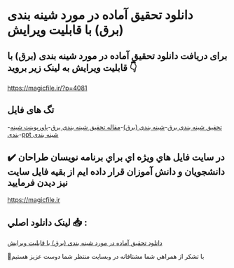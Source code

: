 # دانلود تحقیق آماده در مورد شینه بندی (برق) با قابلیت ویرایش

## برای دریافت دانلود تحقیق آماده در مورد شینه بندی (برق) با قابلیت ویرایش به لینک زیر بروید 👇

https://magicfile.ir/?p=4081

## تگ های فایل

-[تحقیق شینه بندی برق](https://magicfile.ir/product/%d8%aa%d8%ad%d9%82%db%8c%d9%82-%d8%a2%d9%85%d8%a7%d8%af%d9%87-%d8%af%d8%b1-%d9%85%d9%88%d8%b1%d8%af%d8%b4%db%8c%d9%86%d9%87-%d8%a8%d9%86%d8%af%db%8c-%d8%a8%d8%b1%d9%82%d8%a8%d8%a7-%d9%82%d8%a7%d8%a8%d9%84%db%8c%d8%aa-%d9%88%db%8c%d8%b1%d8%a7%db%8c%d8%b4/)-[شینه بندی (برق)](https://magicfile.ir/product/%d8%aa%d8%ad%d9%82%db%8c%d9%82-%d8%a2%d9%85%d8%a7%d8%af%d9%87-%d8%af%d8%b1-%d9%85%d9%88%d8%b1%d8%af%d8%b4%db%8c%d9%86%d9%87-%d8%a8%d9%86%d8%af%db%8c-%d8%a8%d8%b1%d9%82%d8%a8%d8%a7-%d9%82%d8%a7%d8%a8%d9%84%db%8c%d8%aa-%d9%88%db%8c%d8%b1%d8%a7%db%8c%d8%b4/)-[مقاله تحقیق شینه بندی برق](https://magicfile.ir/product/%d8%aa%d8%ad%d9%82%db%8c%d9%82-%d8%a2%d9%85%d8%a7%d8%af%d9%87-%d8%af%d8%b1-%d9%85%d9%88%d8%b1%d8%af%d8%b4%db%8c%d9%86%d9%87-%d8%a8%d9%86%d8%af%db%8c-%d8%a8%d8%b1%d9%82%d8%a8%d8%a7-%d9%82%d8%a7%d8%a8%d9%84%db%8c%d8%aa-%d9%88%db%8c%d8%b1%d8%a7%db%8c%d8%b4/)-[پاورپوینت شینه بندی](https://magicfile.ir/product/%d8%aa%d8%ad%d9%82%db%8c%d9%82-%d8%a2%d9%85%d8%a7%d8%af%d9%87-%d8%af%d8%b1-%d9%85%d9%88%d8%b1%d8%af%d8%b4%db%8c%d9%86%d9%87-%d8%a8%d9%86%d8%af%db%8c-%d8%a8%d8%b1%d9%82%d8%a8%d8%a7-%d9%82%d8%a7%d8%a8%d9%84%db%8c%d8%aa-%d9%88%db%8c%d8%b1%d8%a7%db%8c%d8%b4/)-[ppt شینه بندی](https://magicfile.ir/product/%d8%aa%d8%ad%d9%82%db%8c%d9%82-%d8%a2%d9%85%d8%a7%d8%af%d9%87-%d8%af%d8%b1-%d9%85%d9%88%d8%b1%d8%af%d8%b4%db%8c%d9%86%d9%87-%d8%a8%d9%86%d8%af%db%8c-%d8%a8%d8%b1%d9%82%d8%a8%d8%a7-%d9%82%d8%a7%d8%a8%d9%84%db%8c%d8%aa-%d9%88%db%8c%d8%b1%d8%a7%db%8c%d8%b4/)

## ✔️ در سايت فايل هاي ويژه اي براي برنامه نويسان طراحان دانشجويان و دانش آموزان قرار داده ايم از بقيه فايل سايت نيز ديدن فرماييد

https://magicfile.ir


## لينک دانلود اصلي 📥 :

[دانلود تحقیق آماده در مورد شینه بندی (برق) با قابلیت ویرایش](https://magicfile.ir/product/%d8%aa%d8%ad%d9%82%db%8c%d9%82-%d8%a2%d9%85%d8%a7%d8%af%d9%87-%d8%af%d8%b1-%d9%85%d9%88%d8%b1%d8%af%d8%b4%db%8c%d9%86%d9%87-%d8%a8%d9%86%d8%af%db%8c-%d8%a8%d8%b1%d9%82%d8%a8%d8%a7-%d9%82%d8%a7%d8%a8%d9%84%db%8c%d8%aa-%d9%88%db%8c%d8%b1%d8%a7%db%8c%d8%b4/) 


🙏با تشکر از همراهي شما مشتاقانه در وبسایت منتظر شما دوست عزیز هستیم

